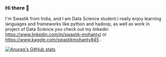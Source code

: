 ### Hi there 👋

I'm Swastik from India, and I am Data Science student.I really enjoy learning languages and frameworks like python and hadoop, as well as work in project of Data Science.you check out my linkedin https://www.linkedin.com/in/swastik-mohanty/ or https://www.kaggle.com/swastikmohanty845 .

[![Anurag's GitHub stats](https://github-readme-stats.vercel.app/api?username=developedbysm)](https://github.com/anuraghazra/github-readme-stats)

<!--
**developedbysm/developedbysm** is a ✨ _special_ ✨ repository because its `README.md` (this file) appears on your GitHub profile.

Here are some ideas to get you started:

- 🔭 I’m currently working on ...
- 🌱 I’m currently learning ...
- 👯 I’m looking to collaborate on ...
- 🤔 I’m looking for help with ...
- 💬 Ask me about ...
- 📫 How to reach me: ...
- 😄 Pronouns: ...
- ⚡ Fun fact: ...
-->

